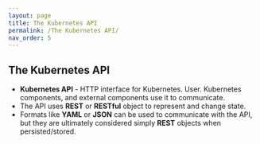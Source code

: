 ```yaml
---
layout: page
title: The Kubernetes API
permalink: /The Kubernetes API/
nav_order: 5
---
```


## The Kubernetes API

- **Kubernetes API** - HTTP interface for Kubernetes. User. Kubernetes components, and external components use it to communicate.
- The API uses **REST** or **RESTful** object to represent and change state.
- Formats like **YAML** or **JSON** can be used to communicate with the API, but they are ultimately considered simply **REST** objects when persisted/stored.
